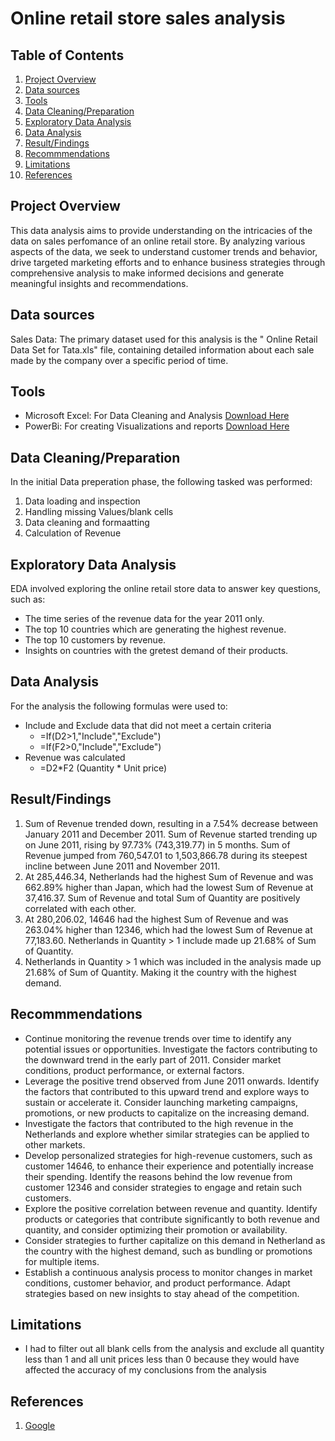 # Online retail store sales analysis

## Table of Contents
1. [Project Overview](#project-overview)
2. [Data sources](#data-sources)
3. [Tools](#tools)
4. [Data Cleaning/Preparation](#data-cleaningpreparation)
5. [Exploratory Data Analysis](#exploratory-data-analysis)
6. [Data Analysis](#data-analysis)
7. [Result/Findings](#resultfindings)
8. [Recommmendations](#recommmendations)
9. [Limitations](#limitations)
10. [References](#references)



## Project Overview

This data analysis aims to provide understanding on the intricacies of the data on sales perfomance of an online retail store. By analyzing various aspects of the data, we seek to understand customer trends and behavior, drive targeted marketing efforts and to enhance business strategies through comprehensive analysis to make informed decisions and generate meaningful insights and recommendations.

## Data sources

Sales Data: The primary dataset used for this analysis is the " Online Retail Data Set for Tata.xls" file, containing detailed information about each sale made by the company over a specific period of time.

## Tools

- Microsoft Excel: For Data Cleaning and Analysis [Download Here](https://www.microsoft.com/en-us/microsoft-365/excel?ocid=ORSEARCH_Bing)
- PowerBi: For creating Visualizations and reports [Download Here](https://powerbi.microsoft.com/en-us/downloads/)

## Data Cleaning/Preparation

In the initial Data preperation phase, the following tasked was performed:
1. Data loading and inspection
2. Handling missing Values/blank cells
3. Data cleaning and formaatting
4. Calculation of Revenue
   
## Exploratory Data Analysis
EDA involved exploring the online retail store data to answer key questions, such as:
- The time series of the revenue data for the year 2011 only.
- The top 10 countries which are generating the highest revenue.
- The top 10 customers by revenue.
- Insights on countries with the gretest demand of their products.
  
## Data Analysis
For the analysis the following formulas were used to:
- Include and Exclude data that did not meet a certain criteria
  - =If(D2>1,"Include","Exclude") 
  - =If(F2>0,"Include","Exclude")
- Revenue was calculated
  - =D2*F2 (Quantity * Unit price)
    
## Result/Findings
1. Sum of Revenue trended down, resulting in a 7.54% decrease between January 2011 and December 2011.﻿ Sum of Revenue started trending up on June 2011, rising by 97.73% (743,319.77) in 5 months. Sum of Revenue jumped from 760,547.01 to 1,503,866.78 during its steepest incline between June 2011 and November 2011.
2. At 285,446.34, Netherlands had the highest Sum of Revenue and was 662.89% higher than Japan, which had the lowest Sum of Revenue at 37,416.37. ﻿Sum of Revenue and total Sum of Quantity are positively correlated with each other.
3. At 280,206.02, 14646 had the highest Sum of Revenue and was 263.04% higher than 12346, which had the lowest Sum of Revenue at 77,183.60. Netherlands in Quantity > 1 include made up 21.68% of Sum of Quantity.
4. Netherlands in Quantity > 1 which was included in the analysis made up 21.68% of Sum of Quantity.﻿ Making it the country with the highest demand.
   
## Recommmendations
- Continue monitoring the revenue trends over time to identify any potential issues or opportunities. Investigate the factors contributing to the downward trend in the early part of 2011. Consider market conditions, product performance, or external factors.
- Leverage the positive trend observed from June 2011 onwards. Identify the factors that contributed to this upward trend and explore ways to sustain or accelerate it. Consider launching marketing campaigns, promotions, or new products to capitalize on the increasing demand.
- Investigate the factors that contributed to the high revenue in the Netherlands and explore whether similar strategies can be applied to other markets.
- Develop personalized strategies for high-revenue customers, such as customer 14646, to enhance their experience and potentially increase their spending. Identify the reasons behind the low revenue from customer 12346 and consider strategies to engage and retain such customers.
- Explore the positive correlation between revenue and quantity. Identify products or categories that contribute significantly to both revenue and quantity, and consider optimizing their promotion or availability.
- Consider strategies to further capitalize on this demand in Netherland as the country with the highest demand, such as bundling or promotions for multiple items.
- Establish a continuous analysis process to monitor changes in market conditions, customer behavior, and product performance. Adapt strategies based on new insights to stay ahead of the competition.

## Limitations
- I had to filter out all blank cells from the analysis and exclude all quantity less than 1 and all unit prices less than 0 because they would have affected the accuracy of my conclusions from the analysis
  
## References
1. [Google](https://www.google.com)
